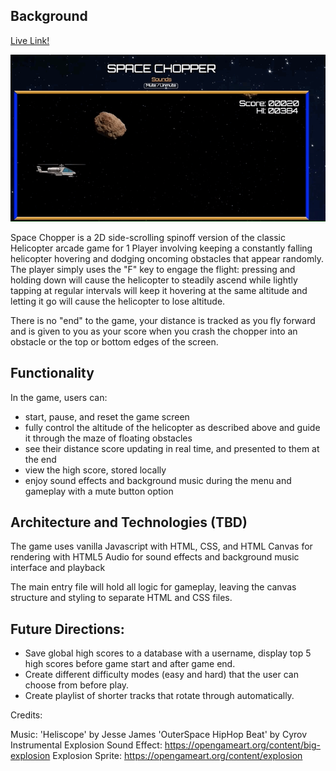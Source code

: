 ## Background

[Live Link!](https://sheriffhoodie.github.io/space-chopper/)

![Gameplay Gif](images/space-chopper.gif)

Space Chopper is a 2D side-scrolling spinoff version of the classic Helicopter arcade game for 1 Player involving keeping a constantly falling helicopter hovering and dodging oncoming obstacles that appear randomly. The player simply uses the "F" key to engage the flight: pressing and holding down will cause the helicopter to steadily ascend while lightly tapping at regular intervals will keep it hovering at the same altitude and letting it go will cause the helicopter to lose altitude.

There is no "end" to the game, your distance is tracked as you fly forward and is given to you as your score when you crash the chopper into an obstacle or the top or bottom edges of the screen.

## Functionality

In the game, users can:

* start, pause, and reset the game screen
* fully control the altitude of the helicopter as described above and guide it through the maze of floating obstacles
* see their distance score updating in real time, and presented to them at the end
* view the high score, stored locally
* enjoy sound effects and background music during the menu and gameplay with a mute button option


## Architecture and Technologies (TBD)

The game uses vanilla Javascript with HTML, CSS, and HTML Canvas for rendering with HTML5 Audio for sound effects and background music interface and playback

The main entry file will hold all logic for gameplay, leaving the canvas structure and styling to separate HTML and CSS files.

## Future Directions:

* Save global high scores to a database with a username, display top 5 high scores before game start and after game end.
* Create different difficulty modes (easy and hard) that the user can choose from before play.
* Create playlist of shorter tracks that rotate through automatically.

Credits:

Music: 'Heliscope' by Jesse James
       'OuterSpace HipHop Beat' by Cyrov Instrumental
Explosion Sound Effect: https://opengameart.org/content/big-explosion
Explosion Sprite: https://opengameart.org/content/explosion
